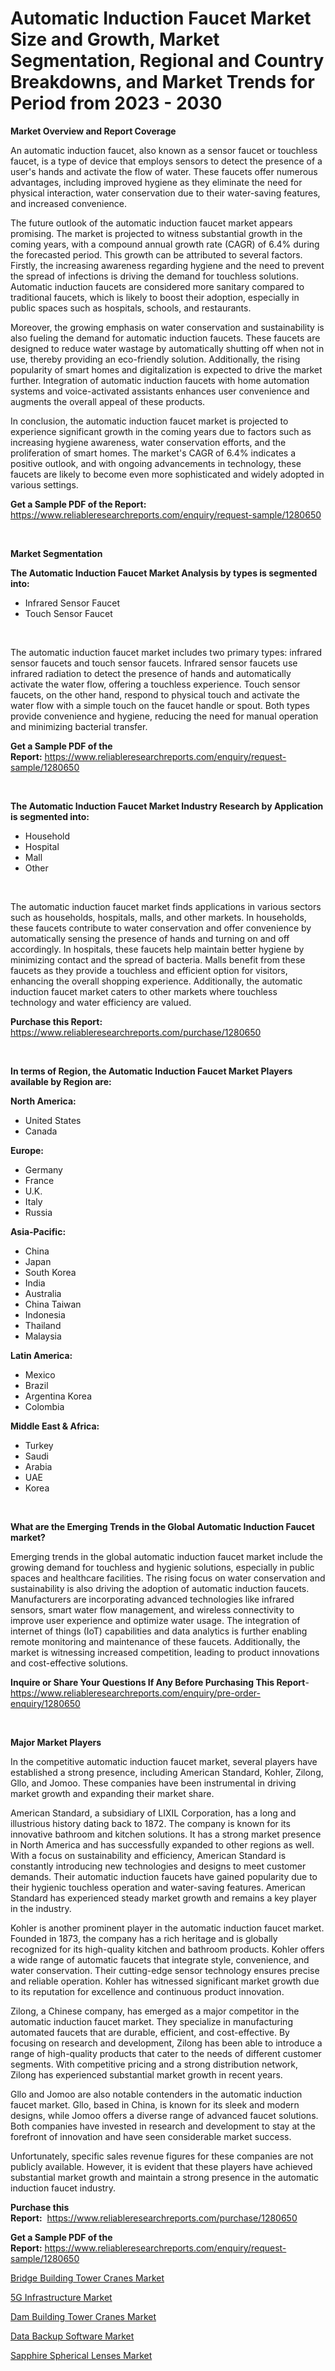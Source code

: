 <p><h1>Automatic Induction Faucet Market Size and Growth, Market Segmentation, Regional and Country Breakdowns, and Market Trends for Period from 2023 -  2030</h1></p><p><strong>Market Overview and Report Coverage</strong></p>
<p><p>An automatic induction faucet, also known as a sensor faucet or touchless faucet, is a type of device that employs sensors to detect the presence of a user's hands and activate the flow of water. These faucets offer numerous advantages, including improved hygiene as they eliminate the need for physical interaction, water conservation due to their water-saving features, and increased convenience.</p><p>The future outlook of the automatic induction faucet market appears promising. The market is projected to witness substantial growth in the coming years, with a compound annual growth rate (CAGR) of 6.4% during the forecasted period. This growth can be attributed to several factors. Firstly, the increasing awareness regarding hygiene and the need to prevent the spread of infections is driving the demand for touchless solutions. Automatic induction faucets are considered more sanitary compared to traditional faucets, which is likely to boost their adoption, especially in public spaces such as hospitals, schools, and restaurants.</p><p>Moreover, the growing emphasis on water conservation and sustainability is also fueling the demand for automatic induction faucets. These faucets are designed to reduce water wastage by automatically shutting off when not in use, thereby providing an eco-friendly solution. Additionally, the rising popularity of smart homes and digitalization is expected to drive the market further. Integration of automatic induction faucets with home automation systems and voice-activated assistants enhances user convenience and augments the overall appeal of these products.</p><p>In conclusion, the automatic induction faucet market is projected to experience significant growth in the coming years due to factors such as increasing hygiene awareness, water conservation efforts, and the proliferation of smart homes. The market's CAGR of 6.4% indicates a positive outlook, and with ongoing advancements in technology, these faucets are likely to become even more sophisticated and widely adopted in various settings.</p></p>
<p><strong>Get a Sample PDF of the Report:</strong> <a href="https://www.reliableresearchreports.com/enquiry/request-sample/1280650">https://www.reliableresearchreports.com/enquiry/request-sample/1280650</a></p>
<p>&nbsp;</p>
<p><strong>Market Segmentation</strong></p>
<p><strong>The Automatic Induction Faucet Market Analysis by types is segmented into:</strong></p>
<p><ul><li>Infrared Sensor Faucet</li><li>Touch Sensor Faucet</li></ul></p>
<p>&nbsp;</p>
<p><p>The automatic induction faucet market includes two primary types: infrared sensor faucets and touch sensor faucets. Infrared sensor faucets use infrared radiation to detect the presence of hands and automatically activate the water flow, offering a touchless experience. Touch sensor faucets, on the other hand, respond to physical touch and activate the water flow with a simple touch on the faucet handle or spout. Both types provide convenience and hygiene, reducing the need for manual operation and minimizing bacterial transfer.</p></p>
<p><strong>Get a Sample PDF of the Report:</strong>&nbsp;<a href="https://www.reliableresearchreports.com/enquiry/request-sample/1280650">https://www.reliableresearchreports.com/enquiry/request-sample/1280650</a></p>
<p>&nbsp;</p>
<p><strong>The Automatic Induction Faucet Market Industry Research by Application is segmented into:</strong></p>
<p><ul><li>Household</li><li>Hospital</li><li>Mall</li><li>Other</li></ul></p>
<p>&nbsp;</p>
<p><p>The automatic induction faucet market finds applications in various sectors such as households, hospitals, malls, and other markets. In households, these faucets contribute to water conservation and offer convenience by automatically sensing the presence of hands and turning on and off accordingly. In hospitals, these faucets help maintain better hygiene by minimizing contact and the spread of bacteria. Malls benefit from these faucets as they provide a touchless and efficient option for visitors, enhancing the overall shopping experience. Additionally, the automatic induction faucet market caters to other markets where touchless technology and water efficiency are valued.</p></p>
<p><strong>Purchase this Report:</strong>&nbsp; <a href="https://www.reliableresearchreports.com/purchase/1280650">https://www.reliableresearchreports.com/purchase/1280650</a></p>
<p>&nbsp;</p>
<p><strong>In terms of Region, the Automatic Induction Faucet Market Players available by Region are:</strong></p>
<p>
    <p> <strong> North America: </strong>
        <ul>
            <li>United States</li>
            <li>Canada</li>
        </ul>
        </p> 
    <p> <strong> Europe: </strong>
        <ul>
            <li>Germany</li>
            <li>France</li>
            <li>U.K.</li>
            <li>Italy</li>
            <li>Russia</li>
        </ul>
        </p> 
    <p> <strong> Asia-Pacific: </strong>
        <ul>
            <li>China</li>
            <li>Japan</li>
            <li>South Korea</li>
            <li>India</li>
            <li>Australia</li>
            <li>China Taiwan</li>
            <li>Indonesia</li>
            <li>Thailand</li>
            <li>Malaysia</li>
        </ul>
        </p> 
    <p> <strong> Latin America: </strong>
        <ul>
            <li>Mexico</li>
            <li>Brazil</li>
            <li>Argentina Korea</li>
            <li>Colombia</li>
        </ul>
        </p> 
    <p> <strong> Middle East & Africa: </strong>
        <ul>
            <li>Turkey</li>
            <li>Saudi</li>
            <li>Arabia</li>
            <li>UAE</li>
            <li>Korea</li>
        </ul>
    </p>
    </p>
<p>&nbsp;</p>
<p><strong>What are the Emerging Trends in the Global Automatic Induction Faucet market?</strong></p>
<p><p>Emerging trends in the global automatic induction faucet market include the growing demand for touchless and hygienic solutions, especially in public spaces and healthcare facilities. The rising focus on water conservation and sustainability is also driving the adoption of automatic induction faucets. Manufacturers are incorporating advanced technologies like infrared sensors, smart water flow management, and wireless connectivity to improve user experience and optimize water usage. The integration of internet of things (IoT) capabilities and data analytics is further enabling remote monitoring and maintenance of these faucets. Additionally, the market is witnessing increased competition, leading to product innovations and cost-effective solutions.</p></p>
<p><strong>Inquire or Share Your Questions If Any Before Purchasing This Report</strong>- <a href="https://www.reliableresearchreports.com/enquiry/pre-order-enquiry/1280650">https://www.reliableresearchreports.com/enquiry/pre-order-enquiry/1280650</a></p>
<p>&nbsp;</p>
<p><strong>Major Market Players</strong></p>
<p><p>In the competitive automatic induction faucet market, several players have established a strong presence, including American Standard, Kohler, Zilong, Gllo, and Jomoo. These companies have been instrumental in driving market growth and expanding their market share.</p><p>American Standard, a subsidiary of LIXIL Corporation, has a long and illustrious history dating back to 1872. The company is known for its innovative bathroom and kitchen solutions. It has a strong market presence in North America and has successfully expanded to other regions as well. With a focus on sustainability and efficiency, American Standard is constantly introducing new technologies and designs to meet customer demands. Their automatic induction faucets have gained popularity due to their hygienic touchless operation and water-saving features. American Standard has experienced steady market growth and remains a key player in the industry.</p><p>Kohler is another prominent player in the automatic induction faucet market. Founded in 1873, the company has a rich heritage and is globally recognized for its high-quality kitchen and bathroom products. Kohler offers a wide range of automatic faucets that integrate style, convenience, and water conservation. Their cutting-edge sensor technology ensures precise and reliable operation. Kohler has witnessed significant market growth due to its reputation for excellence and continuous product innovation.</p><p>Zilong, a Chinese company, has emerged as a major competitor in the automatic induction faucet market. They specialize in manufacturing automated faucets that are durable, efficient, and cost-effective. By focusing on research and development, Zilong has been able to introduce a range of high-quality products that cater to the needs of different customer segments. With competitive pricing and a strong distribution network, Zilong has experienced substantial market growth in recent years.</p><p>Gllo and Jomoo are also notable contenders in the automatic induction faucet market. Gllo, based in China, is known for its sleek and modern designs, while Jomoo offers a diverse range of advanced faucet solutions. Both companies have invested in research and development to stay at the forefront of innovation and have seen considerable market success.</p><p>Unfortunately, specific sales revenue figures for these companies are not publicly available. However, it is evident that these players have achieved substantial market growth and maintain a strong presence in the automatic induction faucet industry.</p></p>
<p><strong>Purchase this Report:</strong>&nbsp;&nbsp;<a href="https://www.reliableresearchreports.com/purchase/1280650">https://www.reliableresearchreports.com/purchase/1280650</a></p>
<p></p>
<p><strong>Get a Sample PDF of the Report:</strong>&nbsp;<a href="https://www.reliableresearchreports.com/enquiry/request-sample/1280650">https://www.reliableresearchreports.com/enquiry/request-sample/1280650</a></p>
<p><p><a href="https://github.com/Chiragrp23/Market-Research-Report-List-1/blob/main/bridge-building-tower-cranes-market.md">Bridge Building Tower Cranes Market</a></p><p><a href="https://medium.com/@damionrunte/5g-infrastructure-market-size-growth-forecast-2023-2030-cd9e1e7021fe">5G Infrastructure Market</a></p><p><a href="https://github.com/Chiragrp24/Market-Research-Report-List-1/blob/main/dam-building-tower-cranes-market.md">Dam Building Tower Cranes Market</a></p><p><a href="https://medium.com/@beverlychen69/data-backup-software-market-analysis-its-cagr-market-segmentation-and-global-industry-overview-40ad5bf997c5">Data Backup Software Market</a></p><p><a href="https://www.linkedin.com/pulse/sapphire-spherical-lenses-market-research-report-provides-croxc/">Sapphire Spherical Lenses Market</a></p></p>
